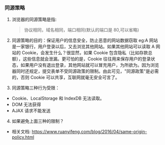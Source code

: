 ### 同源策略

1. 浏览器的同源策略是指:
   > 协议相同，域名相同，端口相同(默认的端口是 80,可以省略)
2. 同源策略的目的：保证用户的信息安全，防止恶意的网站数据窃取
   eg:A 网站是一家银行，用户登录以后，又去浏览其他网站。如果其他网站可以读取 A 网站的 Cookie，会发生什么？很显然，如果 Cookie 包含隐私（比如存款总额），这些信息就会泄漏。更可怕的是，Cookie 往往用来保存用户的登录状态，如果用户没有退出登录，其他网站就可以冒充用户，为所欲为。因为浏览器同时还规定，提交表单不受同源政策的限制。由此可见，"同源政策"是必需的，否则 Cookie 可以共享，互联网就毫无安全可言了。

3. 同源策略三种行为受限：

- Cookie、LocalStorage 和 IndexDB 无法读取。
- DOM 无法获得
- AJAX 请求不能发送

4. 如果避免上面三种的限制？

- 相关文档: https://www.ruanyifeng.com/blog/2016/04/same-origin-policy.html

